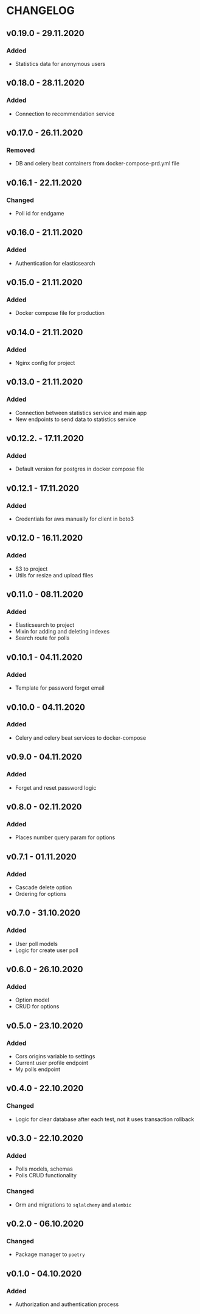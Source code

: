 # CHANGELOG

## v0.19.0 - 29.11.2020

### Added

* Statistics data for anonymous users

## v0.18.0 - 28.11.2020

### Added

* Connection to recommendation service

## v0.17.0 - 26.11.2020

### Removed

* DB and celery beat containers from docker-compose-prd.yml file

## v0.16.1 - 22.11.2020

### Changed

* Poll id for endgame

## v0.16.0 - 21.11.2020

### Added

* Authentication for elasticsearch

## v0.15.0 - 21.11.2020

### Added

* Docker compose file for production

## v0.14.0 - 21.11.2020

### Added

 * Nginx config for project

## v0.13.0 - 21.11.2020

### Added

* Connection between statistics service and main app
* New endpoints to send data to statistics service

## v0.12.2. - 17.11.2020

### Added

* Default version for postgres in docker compose file

## v0.12.1 - 17.11.2020

### Added

* Credentials for aws manually for client in boto3

## v0.12.0 - 16.11.2020

### Added

* S3 to project
* Utils for resize and upload files

## v0.11.0 - 08.11.2020

### Added

* Elasticsearch to project
* Mixin for adding and deleting indexes
* Search route for polls

## v0.10.1 - 04.11.2020

### Added

* Template for password forget email

## v0.10.0 - 04.11.2020

### Added

* Celery and celery beat services to docker-compose

## v0.9.0 - 04.11.2020

### Added

* Forget and reset password logic

## v0.8.0 - 02.11.2020

### Added

* Places number query param for options

## v0.7.1 - 01.11.2020

### Added

* Cascade delete option
* Ordering for options

## v0.7.0 - 31.10.2020

### Added

* User poll models
* Logic for create user poll

## v0.6.0 - 26.10.2020

### Added

* Option model
* CRUD for options

## v0.5.0 - 23.10.2020

### Added

* Cors origins variable to settings
* Current user profile endpoint
* My polls endpoint

## v0.4.0 - 22.10.2020

### Changed

* Logic for clear database after each test, not it uses transaction rollback

## v0.3.0 - 22.10.2020

### Added

* Polls models, schemas
* Polls CRUD functionality

### Changed

* Orm and migrations to `sqlalchemy` and `alembic`

## v0.2.0 - 06.10.2020

### Changed

* Package manager to `poetry`

## v0.1.0 - 04.10.2020

### Added

* Authorization and authentication process

